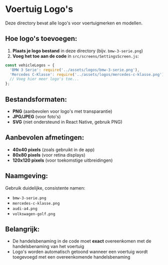 # Voertuig Logo's

Deze directory bevat alle logo's voor voertuigmerken en modellen.

## Hoe logo's toevoegen:

1. **Plaats je logo bestand** in deze directory (bijv. `bmw-3-serie.png`)
2. **Voeg het toe aan de code** in `src/screens/SettingsScreen.js`:

```javascript
const vehicleLogos = {
  'BMW 3 Serie': require('../assets/logos/bmw-3-serie.png'),
  'Mercedes C-Klasse': require('../assets/logos/mercedes-c-klasse.png'),
  // Voeg hier meer logo's toe...
};
```

## Bestandsformaten:
- **PNG** (aanbevolen voor logo's met transparantie)
- **JPG/JPEG** (voor foto's)
- **SVG** (niet ondersteund in React Native, gebruik PNG)

## Aanbevolen afmetingen:
- **40x40 pixels** (zoals gebruikt in de app)
- **80x80 pixels** (voor retina displays)
- **120x120 pixels** (voor toekomstige uitbreidingen)

## Naamgeving:
Gebruik duidelijke, consistente namen:
- `bmw-3-serie.png`
- `mercedes-c-klasse.png`
- `audi-a4.png`
- `volkswagen-golf.png`

## Belangrijk:
- De handelsbenaming in de code moet **exact** overeenkomen met de handelsbenaming van het voertuig
- Logo's worden automatisch getoond wanneer een voertuig wordt toegevoegd met een overeenkomende handelsbenaming
